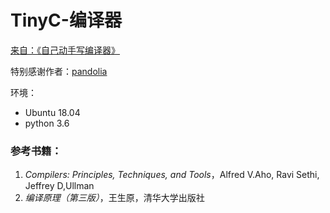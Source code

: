 # TinyC-编译器


<a href="http://pandolia.net/tinyc/index.html">来自：《自己动手写编译器》</a>

特别感谢作者：<a href="http://pandolia.net/">pandolia</a>

环境：
- Ubuntu 18.04 
- python 3.6


### 参考书籍：
1. *Compilers: Principles, Techniques, and Tools*，Alfred V.Aho, Ravi Sethi, Jeffrey D,Ullman
2. *编译原理（第三版）*，王生原，清华大学出版社

